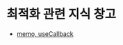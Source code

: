 # 최적화 관련 지식 창고

- [memo, useCallback](https://utopian-galley-07b.notion.site/memo-useCallback-0fe19e3f42894de4aeec47e56f4cfc13)
